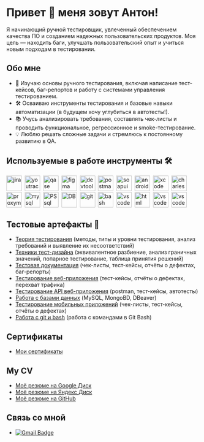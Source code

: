# Привет 👋 меня зовут Антон!
Я начинающий ручной тестировщик, увлеченный обеспечением качества ПО и созданием надежных пользовательских продуктов. Моя цель — находить баги, улучшать пользовательский опыт и учиться новым подходам в тестировании.

## Обо мне
- 🌱 Изучаю основы ручного тестирования, включая написание тест-кейсов, баг-репортов и работу с системами управления тестированием.
- 🛠 Осваиваю инструменты тестирования и базовые навыки автоматизации (в будущем хочу углубиться в автотесты!).
- 📚 Учусь анализировать требования, составлять чек-листы и проводить функциональное, регрессионное и smoke-тестирование.
- 💡 Люблю решать сложные задачи и стремлюсь к постоянному развитию в QA.

## Используемые в работе инструменты 🛠
<div>
    <img src="https://cdn.jsdelivr.net/gh/devicons/devicon/icons/jira/jira-original.svg" title="jira" alt="jira" width="40" height="40"/>&nbsp
    <img src="https://upload.wikimedia.org/wikipedia/commons/thumb/8/8d/YouTrack_Icon.svg/1024px-YouTrack_Icon.svg.png?20200803082248" title="youtrack" alt="youtrack" width="40" height="40"/>&nbsp
    <img src="https://luna1.co/eb0187.png" title="qase" alt="qase" width="40" height="40"/>&nbsp
    <img src="https://cdn.jsdelivr.net/gh/devicons/devicon/icons/figma/figma-original.svg" title="figma" alt="figma" width="40" height="40"/>&nbsp
    <img src="https://d33wubrfki0l68.cloudfront.net/38b5c953a4667366685d55db55d057c86db1fc54/a0fdc/static/acae6b24d940347661ca901ea07f47c1/chrome-dev-logo-icon.png" title="devtools" alt="devtools" width="40" height="40"/>&nbsp
    <img src="https://camo.githubusercontent.com/66653fb9b350122ece0a9db72f67c75ec0316efe11126b7c7e46296ce64e2561/68747470733a2f2f7777772e7376677265706f2e636f6d2f73686f772f3335343230322f706f73746d616e2d69636f6e2e737667" title="postman" alt="postman" width="40" height="40"/>&nbsp
    <img src="https://static0.smartbear.co/smartbearbrand/media/images/home/soapui-icon.svg" title="soapui" alt="soapui" width="40" height="40"/>&nbsp
    <img src="https://cdn.jsdelivr.net/gh/devicons/devicon/icons/androidstudio/androidstudio-original.svg" title="android-studio" alt="android-studio" width="40" height="40"/>&nbsp
    <img src="https://cdn.jsdelivr.net/gh/devicons/devicon/icons/xcode/xcode-original.svg" title="xcode" alt="xcode" width="40" height="40"/>&nbsp
    <img src="https://cdn.icon-icons.com/icons2/3053/PNG/512/charles_proxy_macos_bigsur_icon_190302.png" title="charles-proxy" alt="charles-proxy" width="40" height="40"/>&nbsp
    <img src="https://pbs.twimg.com/profile_images/1589614420766126080/slAIVDtr_400x400.jpg" title="proxyman" alt="proxyman" width="40" height="40"/>&nbsp 
    <img src="https://cdn.jsdelivr.net/gh/devicons/devicon/icons/mysql/mysql-original.svg" title="mysql" alt="mysql" width="40" height="40"/>&nbsp
    <img src="https://icon.icepanel.io/Technology/svg/PostgresSQL.svg" title="PSsql" alt="PSsql" width="40" height="40"/>&nbsp
    <img src="https://icon.icepanel.io/Technology/svg/DBeaver.svg" title="DB" alt="DB" width="40" height="40"/>&nbsp
    <img src="https://cdn.jsdelivr.net/gh/devicons/devicon/icons/git/git-original.svg" title="git" alt="git" width="40" height="40"/>&nbsp
    <img src="https://upload.wikimedia.org/wikipedia/commons/thumb/4/4b/Bash_Logo_Colored.svg/1024px-Bash_Logo_Colored.svg.png?20180723054350" title="bash" alt="bash" width="40" height="40"/>&nbsp
    <img src="https://cdn.jsdelivr.net/gh/devicons/devicon/icons/vscode/vscode-original.svg" title="vscode" alt="vscode" width="40" height="40"/>&nbsp
    <img src="https://camo.githubusercontent.com/730e7031923407fef5960eef1c98a5b45027133eeef7d9f55f561a210e7b251c/68747470733a2f2f63646e2d69636f6e732d706e672e666c617469636f6e2e636f6d2f3531322f3931392f3931393832372e706e67" title="html" alt="html" width="40" height="40"/>&nbsp
    <img src="https://cdn-icons-png.flaticon.com/512/3098/3098090.png" title="vscode" alt="vscode" width="40" height="40"/>&nbsp
    <img src="https://icon.icepanel.io/Technology/svg/PyCharm.svg" title="vscode" alt="vscode" width="40" height="40"/>&nbsp
</div>

## Тестовые артефакты 📁 
- [Теория тестирования](https://github.com/Ballist166/Theory) (методы, типы и уровни тестирования, анализ требований и выявление их несоответствий)
- [Техники тест-дизайна](https://github.com/Ballist166/Design) (эквивалентное разбиение, анализ граничных значений, попарное тестирование, таблица принятия решений)
- [Тестовая документация](https://github.com/Ballist166/Docs) (чек-листы, тест-кейсы, отчёты о дефектах, баг-репорты)
- [Тестирование веб-приложения](https://github.com/Ballist166/web) (тест-кейсы, отчёты о дефектах, перехват трафика)
- [Тестирование API веб-приложения](https://github.com/Ballist166/api) (postman, тест-кейсы, автотесты)
- [Работа с базами данных](https://github.com/Ballist166/database) (MySQL, MongoBD, DBeaver)
- [Тестирование мобильных приложений](https://github.com/Ballist166/mobile) (чек-листы, тест-кейсы, отчёты о дефектах)
- [Работа с git и bash](https://github.com/Ballist166/git_bash) (работа с командами в Git Bash)

## Сертификаты 
- [Мои сертификаты](https://stepik.org/users/79336571/certificates)

## My CV
- [Моё резюме на Google Диск](https://docs.google.com/document/d/1eNGu-eY0Khn8B8-ehf3ITE8bLrow--NT/edit?usp=drive_link&ouid=116434640476864961554&rtpof=true&sd=true)
- [Моё резюме на Яндекс Диск](https://disk.yandex.ru/i/PyWbc-rHma7wCQ) 
- [Моё резюме на GitHub](https://github.com/Ballist166/my_cv/blob/main/резюме%20Торопов%20Антон%20Сергеевич.doc)


## Связь со мной 
- [![Gmail Badge](https://img.shields.io/badge/-Gmail-red?style=flat&logo=Gmail&logoColor=white)](mailto:antohatoropov166@yandex.ru)
